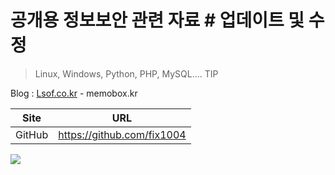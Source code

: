 # 공개용 정보보안 관련 자료 # 업데이트 및 수정
> Linux, Windows, Python, PHP, MySQL.... TIP

Blog : [Lsof.co.kr](http://www.lsof.co.kr) - memobox.kr

|Site|URL|
|--|--|
|GitHub|https://github.com/fix1004|
<img src="https://www.kali.org/wp-content/uploads/2015/02/offsec-logo-gray-trans.png">
